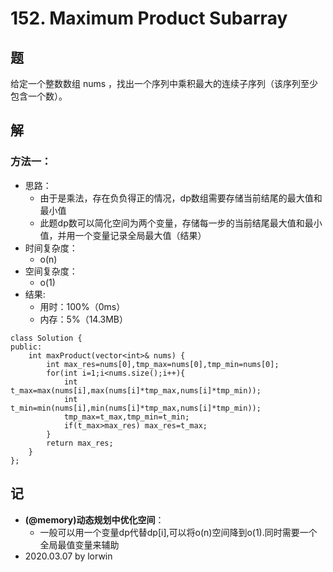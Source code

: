 # 152. Maximum Product Subarray

## 题

给定一个整数数组 nums ，找出一个序列中乘积最大的连续子序列（该序列至少包含一个数）。

## 解

### 方法一：
- 思路：
  - 由于是乘法，存在负负得正的情况，dp数组需要存储当前结尾的最大值和最小值
  - 此题dp数可以简化空间为两个变量，存储每一步的当前结尾最大值和最小值，并用一个变量记录全局最大值（结果）
- 时间复杂度：
  - o(n)
- 空间复杂度：
  - o(1)
- 结果:
  - 用时：100%（0ms）
  - 内存：5%（14.3MB）
```
class Solution {
public:
    int maxProduct(vector<int>& nums) {
        int max_res=nums[0],tmp_max=nums[0],tmp_min=nums[0];
        for(int i=1;i<nums.size();i++){
            int t_max=max(nums[i],max(nums[i]*tmp_max,nums[i]*tmp_min));
            int t_min=min(nums[i],min(nums[i]*tmp_max,nums[i]*tmp_min));
            tmp_max=t_max,tmp_min=t_min;
            if(t_max>max_res) max_res=t_max;
        }
        return max_res;
    }
};
```

## 记

- **(@memory)动态规划中优化空间**：
  - 一般可以用一个变量dp代替dp[i],可以将o(n)空间降到o(1).同时需要一个全局最值变量来辅助
- 2020.03.07 by lorwin